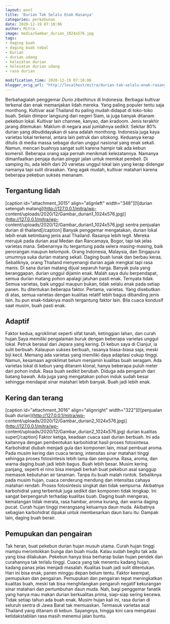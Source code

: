 ```yaml
---
layout: post
title: 'Durian Tak Selalu Enak Rasanya'
categories: perkebunan
date: 2020-12-19 07:10:06
author: Mitra
image: media/Gambar_durian_1024x576.jpg
tags:
- daging buah
- daging buah tebal
- Durian
- durian udang
- kelezatan durian
- kelezatan durian udang
- rasa durian

modification_time: 2020-12-19 07:10:06
blogger_orig_url: "http://localhost/mitra/durian-tak-selalu-enak-rasanya.html"
---
```


Berbahagialah penggemar _Durio zibethinus_ di Indonesia. Berbagai kultivar
terkenal dan enak memanjakan lidah mereka. Yang paling populer tentu saja
monthong. Kultivar asal Thailand itu paling mudah didapat di toko-toko buah.
Selain diimpor langsung dari negeri Siam, ia juga banyak ditanam pekebun
lokal. Kultivar lain channee, kanyao, dan kradoom. Jenis terakhir jarang
ditemukan. Maklum di negara asal jumlahnya sedikit. Sekitar 80% durian yang
dibudidayakan di sana adalah monthong. Indonesia juga kaya varietas lokal
terkenal, antara lain petruk dan sitokong. Keduanya kerap ditulis di media
massa sebagai durian unggul nasional yang enak sekali. Namun, mencari buahnya
sangat sulit karena hampir tak ada kebun komersil. Beberapa orang saja pernah
menikmati kelezatannya. Namanya dimanfaatkan penjaja durian pinggir jalan
untuk memikat pembeli. Di samping itu, ada lebih dari 20 varietas unggul lokal
lain yang kerap didengar namanya tapi sulit dirasakan. Yang agak mudah,
kultivar matahari karena beberapa pekebun sukses menanam.

## Tergantung lidah

[caption id="attachment_3015" align="alignleft" width="348"][![durian setengah
matang](http://127.0.0.1/mitra/wp-
content/uploads/2020/12/Gambar_durian1_1024x576.jpg)](http://127.0.0.1/mitra/wp-
content/uploads/2020/12/Gambar_durian1_1024x576.jpg) sentra penjualan durian
di thailand[/caption] Banyak penggemar mengatakan, durian lokal lebih enak
ketimbang jenis asal Thailand. Rasanya lebih legit. Mereka merujuk pada durian
asal Medan dan Rancamaya, Bogor, tapi tak jelas varietas mana. Sebenarnya itu
tergantung pada selera masing-masing, baik perorangan maupun kelompok. Orang
Indonesia, Malaysia, dan Singapura umumnya suka durian matang sekali. Daging
buah lunak dan berbau keras. Sebaliknya, orang Thailand menyenangi durian agak
mengkal tapi rasa manis. Di sana durian matang dijual separuh harga. Banyak
pula yang beranggapan, durian unggul dijamin enak. Malah saya dulu
berpendapat, semua durian matang pohon apalagi jatuhan pasti enak. Ternyata
tidak. Semua varietas, baik unggul maupun bukan, tidak selalu enak pada setiap
panen. Itu ditentukan beberapa faktor. Pertama, varietas. Yang disebutkan di
atas, semua varietas dengan kualitas relatif lebih bagus dibanding jenis lain.
Itu pun enak-tidaknya masih tergantung faktor lain. Bila cuaca kondusif saat
musim, buah pasti enak.

## Adaptif

Faktor kedua, agroklimat seperti sifat tanah, ketinggian lahan, dan curah
hujan.Saya memiliki pengalaman buruk dengan beberapa varietas unggul lokal.
Petruk berasal dari Jepara yang kering. Di kebun saya di Cianjur, ia sulit
berbuah. Kalaupun sukses berbuah, rasanya biasa-biasa saja, meski biji kecil.
Memang ada varietas yang memiliki daya adaptasi cukup tinggi. Namun, kesamaan
agroklimat belum menjamin kualitas buah seragam. Ada varietas lokal di kebun
yang ditanam klonal, hanya beberapa puluh meter dari pohon induk. Rasa buah
sedikit berubah. Diduga ada pengaruh dari batang bawah. Ada juga yang
mengatakan pohon induk sudah besar sehingga mendapat sinar matahari lebih
banyak. Buah jadi lebih enak.

## Kering dan terang

[caption id="attachment_3016" align="alignright" width="322"][![penjualan buah
durian](http://127.0.0.1/mitra/wp-
content/uploads/2020/12/Gambar_durian2_1024x576.jpg)](http://127.0.0.1/mitra/wp-
content/uploads/2020/12/Gambar_durian2_1024x576.jpg) durian kualitas
super[/caption] Faktor ketiga, keadaan cuaca saat durian berbuah. Ini ada
kaitannya dengan pembentukan karbohidrat hasil proses fotosintesa. Karbohidrat
diubah menjadi gula dan komponen lain, misal pembuat aroma. Pada musim kering
dan cuaca terang, intensitas sinar matahari tinggi sehingga proses
fotosintesis lebih lama dan sempurna. Rasa, aroma, dan warna daging buah jadi
lebih bagus. Buah lebih besar. Musim kering panjang, seperti el nino bisa
menjadi berkah buat pekebun asal sanggup memasok kebutuhan air tanaman. Tanpa
itu buah malah rontok. Sebaliknya pada musim hujan, cuaca cenderung mendung
dan intensitas cahaya matahari rendah. Proses fotosintesis singkat dan tidak
sempurna. Akibatnya karbohidrat yang terbentuk juga sedikit dan komponen tidak
lengkap. Ini sangat berpengaruh terhadap kualitas buah. Daging buah mengeras,
kematangan tidak merata, rasa hambar, aroma kurang, dan warna daging pucat.
Curah hujan tinggi merangsang keluarnya daun muda. Akibatnya sebagian
karbohidrat dipakai untuk membesarkan daun baru itu. Dampak lain, daging buah
berair.

## Pemupukan dan pengairan

Tak heran, buat pekebun durian hujan musuh utama. Curah hujan tinggi mampu
merontokkan bunga dan buah muda. Kalau sudah begitu tak ada yang bisa
dilakukan. Pekebun hanya bisa berharap bulan hujan pendek dan curahannya tak
terlalu tinggi. Cuaca yang tak menentu kadang hujan, kadang panas jelas
menjadi masalah. Kualitas buah jadi sulit ditentukan. Hari ini bisa enak,
panen minggu depan belum tentu. Faktor keempat, pemupukan dan pengairan.
Pemupukan dan pengairan tepat meningkatkan kualitas buah, meski tak bisa
menghilangkan pengaruh negatif kekurangan sinar matahari dan pertumbuhan daun
muda. Nah, bagi penggemar fanatik yang hanya mau makan durian berkualitas
prima, siap-siap sering kecewa. Tidak setiap tahun ada buah enak. Musim hujan
kali ini, rasa durian di seluruh sentra di Jawa Barat tak memuaskan. Termasuk
varietas asal Thailand yang ditanam di kebun. Sayangnya, hingga kini cara
mengatasi ketidakstabilan rasa masih menemui jalan buntu.


